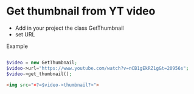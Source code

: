 # Get thumbnail from YT video

- Add in your project the class GetThumbnail
- set URL 

Example

```php

$video = new GetThumbnail;
$video->url="https://www.youtube.com/watch?v=nCB1gEkRZ1g&t=20956s";
$video->get_thumbnail();
```


```html
<img src="<?=$video->thumbnail?>">
```
